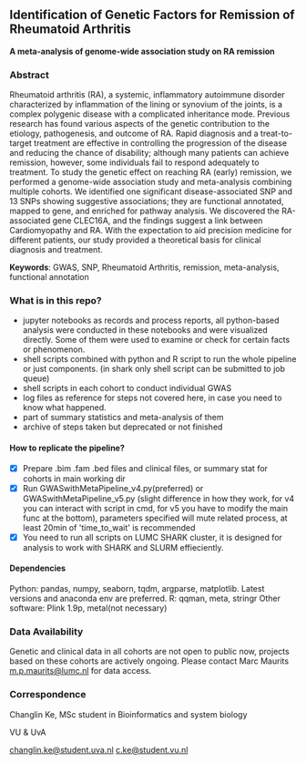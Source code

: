 ## Identification of Genetic Factors for Remission of Rheumatoid Arthritis

**A meta-analysis of genome-wide association study on RA remission**

### Abstract
Rheumatoid arthritis (RA), a systemic, inflammatory autoimmune disorder characterized by inflammation of the lining or synovium of the joints, is a complex polygenic disease with a complicated inheritance mode. Previous research has found various aspects of the genetic contribution to the etiology, pathogenesis, and outcome of RA. Rapid diagnosis and a treat-to-target treatment are effective in controlling the progression of the disease and reducing the chance of disability; although many patients can achieve remission, however, some individuals fail to respond adequately to treatment. To study the genetic effect on reaching RA (early) remission, we performed a genome-wide association study and meta-analysis combining multiple cohorts. We identified one significant disease-associated SNP and 13 SNPs showing suggestive associations; they are functional annotated, mapped to gene, and enriched for pathway analysis. We discovered the RA-associated gene CLEC16A, and the findings suggest a link between Cardiomyopathy and RA. With the expectation to aid precision medicine for different patients, our study provided a theoretical basis for clinical diagnosis and treatment.

**Keywords**: GWAS, SNP, Rheumatoid Arthritis, remission, meta-analysis, functional annotation

### What is in this repo?
- jupyter notebooks as records and process reports, all python-based analysis were conducted in these notebooks and were visualized directly. Some of them were used to examine or check for certain facts or phenomenon.
- shell scripts combined with python and R script to run the whole pipeline or just components. (in shark only shell script can be submitted to job queue)
- shell scripts in each cohort to conduct individual GWAS
- log files as reference for steps not covered here, in case you need to know what happened.
- part of summary statistics and meta-analysis of them
- archive of steps taken but deprecated or not finished

#### How to replicate the pipeline?
- [x] Prepare .bim .fam .bed files and clinical files, or summary stat for cohorts in main working dir
- [x] Run GWASwithMetaPipeline_v4.py(preferred) or GWASwithMetaPipeline_v5.py (slight difference in how they work, for v4 you can interact with script in cmd, for v5 you have to modify the main func at the bottom), parameters specified will mute related process, at least 20min of 'time_to_wait' is recommended 
- [x] You need to run all scripts on LUMC SHARK cluster, it is designed for analysis to work with SHARK and SLURM effieciently.

#### Dependencies
Python: pandas, numpy, seaborn, tqdm, argparse, matplotlib. Latest versions and anaconda env are preferred.
R: qqman, meta, stringr
Other software: Plink 1.9p, metal(not necessary)

### Data Availability
Genetic and clinical data in all cohorts are not open to public now, projects based on these cohorts are actively ongoing. Please contact Marc Maurits m.p.maurits@lumc.nl for data access.  

### Correspondence
Changlin Ke, MSc student in Bioinformatics and system biology

VU & UvA

changlin.ke@student.uva.nl  c.ke@student.vu.nl
